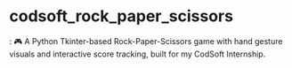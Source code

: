 # codsoft_rock_paper_scissors
:  🎮 A Python Tkinter-based Rock-Paper-Scissors game with hand gesture visuals and interactive score tracking, built for my CodSoft Internship.
